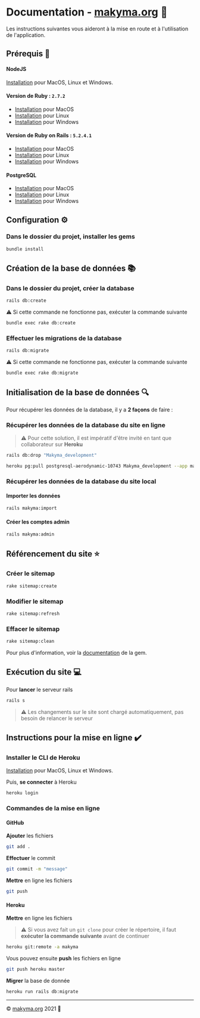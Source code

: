 # Documentation - **[makyma.org](http://www.makyma.org)** 🌊

Les instructions suivantes vous aideront à la mise en route et à l'utilisation de l'application.

## Prérequis 🔧

#### NodeJS

[Installation](https://nodejs.org/en/download/) pour MacOS, Linux et Windows.

#### Version de Ruby : `2.7.2`

* [Installation](https://github.com/lewagon/setup/blob/master/macOS.md) pour MacOS
* [Installation](https://github.com/lewagon/setup/blob/master/UBUNTU.md) pour Linux
* [Installation](https://github.com/lewagon/setup/blob/master/WINDOWS.md) pour Windows

#### Version de Ruby on Rails : `5.2.4.1`

* [Installation](https://www.synbioz.com/blog/tech/installer-ruby-on-rails-sur-mac) pour MacOS
* [Installation](https://doc.ubuntu-fr.org/rubyonrails) pour Linux
* [Installation](https://gorails.com/setup/windows/10) pour Windows

#### PostgreSQL

* [Installation](https://postgresapp.com/downloads.html) pour MacOS
* [Installation](https://doc.ubuntu-fr.org/postgresql) pour Linux
* [Installation](https://www.postgresql.org/download/windows/) pour Windows

## Configuration ⚙️

### Dans le dossier du projet, installer les gems

```bash
bundle install
```

## Création de la base de données 📚

### Dans le dossier du projet, **créer** la database

```bash
rails db:create
```

⚠️ Si cette commande ne fonctionne pas, exécuter la commande suivante

```bash
bundle exec rake db:create
```

### Effectuer **les migrations** de la database

```bash
rails db:migrate
```

⚠️ Si cette commande ne fonctionne pas, exécuter la commande suivante

```bash
bundle exec rake db:migrate
```

## Initialisation de la base de données 🔍

Pour récupérer les données de la database, il y a **2 façons** de faire :

### Récupérer les données de la database du site en ligne

> ⚠️ Pour cette solution, il est impératif d'être invité en tant que collaborateur sur **Heroku**

```bash
rails db:drop "Makyma_development" 
```

```bash
heroku pg:pull postgresql-aerodynamic-10743 Makyma_development --app makyma
```

### Récupérer les données de la database du site local

#### Importer les données

```bash
rails makyma:import
```

#### Créer les comptes admin

```bash
rails makyma:admin
```

## Référencement du site ⭐

### Créer le sitemap

```bash
rake sitemap:create
```

### Modifier le sitemap

```bash
rake sitemap:refresh
```

### Effacer le sitemap

```bash
rake sitemap:clean
```

Pour plus d'information, voir la [documentation](https://github.com/kjvarga/sitemap_generator) de la gem.

## Exécution du site 💻

Pour **lancer** le serveur rails

```bash
rails s
```

> ⚠️ Les changements sur le site sont chargé automatiquement, pas besoin de relancer le serveur

## Instructions pour la mise en ligne ✔️

### Installer le CLI de Heroku

[Installation](https://devcenter.heroku.com/articles/heroku-cli) pour MacOS, Linux et Windows.

Puis, **se connecter** à Heroku

```bash
heroku login
```

### Commandes de la mise en ligne

#### GitHub

**Ajouter** les fichiers

```bash
git add .
```

**Effectuer** le commit

```bash
git commit -m "message"
```

**Mettre** en ligne les fichiers

```bash
git push
```

#### Heroku

**Mettre** en ligne les fichiers

> ⚠️ Si vous avez fait un `git clone` pour créer le répertoire, il faut **exécuter la commande suivante** avant de continuer

```bash
heroku git:remote -a makyma
```

Vous pouvez ensuite **push** les fichiers en ligne

```bash
git push heroku master
```

**Migrer** la base de donnée

```bash
heroku run rails db:migrate
```

---

© [makyma.org](http://www.makyma.org) 2021 🧡
